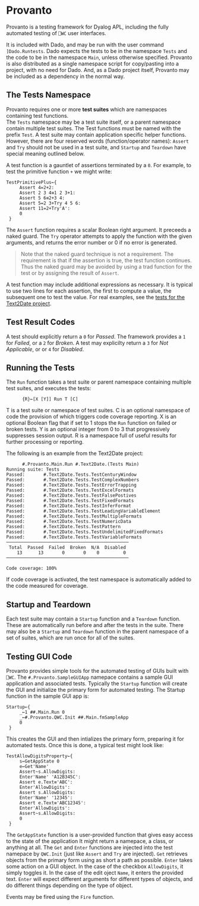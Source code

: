 # Provanto
Provanto is a testing framework for Dyalog APL, including the fully automated testing of
`⎕WC` user interfaces.

It is included with Dado, and may be run with the user command `]Dado.Runtests`. Dado expects the tests
to be in the namespace `Tests` and the code to be in the namespace `Main`, unless otherwise specified.
Provanto is also distributed as a single namespace script for copy/pasting into a project, with no need for
Dado. And, as a Dado project itself, Provanto may be included as a dependency in the normal way. 

## The Tests Namespace
Provanto requires one or more **test suites** which are namespaces containing test functions.  
The `Tests` namespace may be a test suite itself, or a parent namespace contain multiple test suites.
The Test functions must be named with the prefix `Test`.
A test suite may contain application specific helper functions. However, there are four reserved words
(function/operator names): `Assert` and `Try` should not be used in a test suite,
and  `Startup` and `Teardown` have special meaning outlined below.

A test function is a gauntlet of assertions terminated by a `0`. For example, to test the primitive
function `+` we might write:

~~~
TestPrimitivePlus←{
     Assert 4=2+2:
     Assert 2 3 4≡1 2 3+1:
     Assert 5 6≡2+3 4:
     Assert 5=2 3+Try 4 5 6:
     Assert 11=2+Try'A':
     0
 }
~~~

The `Assert` function requires a scalar Boolean right argument. It preceeds a naked guard. 
The `Try` operator attempts to apply
the function with the given arguments, and returns the error number or 0 if no error is generated.

> Note that the naked guard technique is not a requirement. The requirement is that if the
> assertion is true, the test function continues. Thus the naked guard may be avoided by using a trad function
> for the test or by assigning the result of `Assert`.

A test function may include additional expressions as necessary. It is typical to use two lines
for each assertion, the first to compute a value, the subsequent one to test the value.
For real examples, see the [tests for the Text2Date project](https://github.com/the-carlisle-group/Text2Date/tree/master/APLSource/Tests).

## Test Result Codes
A test should explicitly return a `0` for *Passed*.
The framework provides a `1` for *Failed*, or a `2` for *Broken*.
A test may explicilty return a `3` for *Not Applicable*, or or `4` for *Disabled*.

## Running the Tests
The `Run` function takes a test suite or parent namespace containing multiple test suites, and executes the tests:

~~~
      {R}←[X [Y]] Run T [C] 
~~~

T is a test suite or namespace of test suites. C is an optional namespace of code
the provision of which triggers code coverage reporting.
X is an optional Boolean flag that if set to 1 stops
the `Run` function on failed or broken tests. Y is an optional integer from 0 to 3 that progressively suppresses session output. R is a namespace full of useful results for further processing or reporting.

The following is an example from the Text2Date project:

~~~
      #.Provanto.Main.Run #.Text2Date.(Tests Main)
Running suite: Tests
Passed:       #.Text2Date.Tests.TestCenturyWindow
Passed:       #.Text2Date.Tests.TestComplexNumbers
Passed:       #.Text2Date.Tests.TestErrorTrapping
Passed:       #.Text2Date.Tests.TestExcelFormats
Passed:       #.Text2Date.Tests.TestFalsePostives
Passed:       #.Text2Date.Tests.TestFixedFormats
Passed:       #.Text2Date.Tests.TestInferFormat
Passed:       #.Text2Date.Tests.TestLeadingVariableElement
Passed:       #.Text2Date.Tests.TestMultipleFormats
Passed:       #.Text2Date.Tests.TestNumericData
Passed:       #.Text2Date.Tests.TestPattern
Passed:       #.Text2Date.Tests.TestUndelimitedFixedFormats
Passed:       #.Text2Date.Tests.TestVariableFormats
──────────────────────────────────────────────
 Total  Passed  Failed  Broken  N/A  Disabled 
    13      13       0       0    0         0 
──────────────────────────────────────────────

Code coverage: 100%
~~~

If code coverage is activated, the test namespace is automatically added to
the code measured for coverage.

## Startup and Teardown
Each test suite may contain a `Startup` function and a `Teardown` function. These are automatically run before and after the tests in the suite.
There may also be a `Startup` and `Teardown` function in the parent namespace of a set of suites, which are run once for all of the suites. 

## Testing GUI Code
Provanto provides simple tools for the automated testing of GUIs built with `⎕WC`.
The `#.Provanto.SampleGUIApp` namepace contains a sample GUI application and associated tests.
Typically the `Startup` function will create the GUI and initialize the primary form for automated testing.
The Startup function in the sample GUI app is:

~~~
Startup←{
     _←1 ##.Main.Run 0
     _←#.Provanto.QWC.Init ##.Main.fmSampleApp
     0
 }
~~~

This creates the GUI and then intializes the primary form, preparing it for automated tests.
Once this is done, a typical test might look like:

~~~
TestAllowDigitsProperty←{
     s←GetAppState 0
     e←Get'Name'
     Assert~s.AllowDigits:
     Enter'Name' 'A12B345C':
     Assert e.Text≡'ABC':
     Enter'AllowDigits':
     Assert s.AllowDigits:
     Enter'Name' '12345':
     Assert e.Text≡'ABC12345':
     Enter'AllowDigits':
     Assert~s.AllowDigits:
     0
 }
~~~

The `GetAppState` function is a user-provided function that gives easy access to the state of the application
It might return a namepace, a class, or anything at all. The `Get` and `Enter` functions are injected into 
the test namepace by `QWC.Init` (just like `Assert` and `Try` are injected). `Get` retrieves objects from the
primary form using as short a path as possible. `Enter` takes some action on a GUI object. In the case
of the checkbox `AllowDigits`, it simply toggles it. In the case of the edit oject `Name`, it enters the provided
text. `Enter` will expect different arguments for different types of objects, and do different things depending 
on the type of object.

Events may be fired using the `Fire` function.
